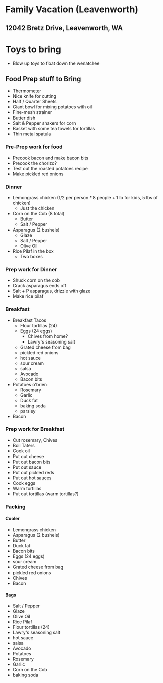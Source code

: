 # Family Vacation (Leavenworth)
## 12042 Bretz Drive, Leavenworth, WA

# Toys to bring

* Blow up toys to float down the wenatchee

## Food Prep stuff to Bring

* Thermometer
* Nice knife for cutting
* Half / Quarter Sheets
* Giant bowl for mixing potatoes with oil
* Fine-mesh strainer
* Butter dish
* Salt & Pepper shakers for corn
* Basket with some tea towels for tortillas
* Thin metal spatula

### Pre-Prep work for food

* Precook bacon and make bacon bits
* Precook the chorizo?
* Test out the roasted potatoes recipe
* Make pickled red onions

### Dinner

* Lemongrass chicken (1/2 per person * 8 people + 1 lb for kids, 5 lbs of chicken)
  * Just the chicken
* Corn on the Cob (8 total)
  * Butter
  * Salt / Pepper
* Asparagus (2 bushels)
  * Glaze
  * Salt / Pepper
  * Olive Oil
* Rice Pilaf in the box
  * Two boxes

### Prep work for Dinner

* Shuck corn on the cob
* Crack asparagus ends off
* Salt + P asparagus, drizzle with glaze
* Make rice pilaf


### Breakfast

* Breakfast Tacos
  * Flour tortillas (24)
  * Eggs (24 eggs)
    * Chives from home?
    * Lawry's seasoning salt
  * Grated cheese from bag
  * pickled red onions
  * hot sauce
  * sour cream
  * salsa
  * Avocado
  * Bacon bits
* Potatoes o'brien
  * Rosemary
  * Garlic
  * Duck fat
  * baking soda
  * parsley
* Bacon

### Prep work for Breakfast

* Cut rosemary, Chives
* Boil Taters
* Cook oil
* Put out cheese
* Put out bacon bits
* Put out sauce
* Put out pickled reds
* Put out hot sauces
* Cook eggs
* Warm tortillas
* Put out tortillas (warm tortillas?)


### Packing

#### Cooler

* Lemongrass chicken
* Asparagus (2 bushels)
* Butter
* Duck fat
* Bacon bits
* Eggs (24 eggs)
* sour cream
* Grated cheese from bag
* pickled red onions
* Chives
* Bacon

#### Bags

* Salt / Pepper
* Glaze
* Olive Oil
* Rice Pilaf
* Flour tortillas (24)
* Lawry's seasoning salt
* hot sauce
* salsa
* Avocado
* Potatoes
* Rosemary
* Garlic
* Corn on the Cob
* baking soda
